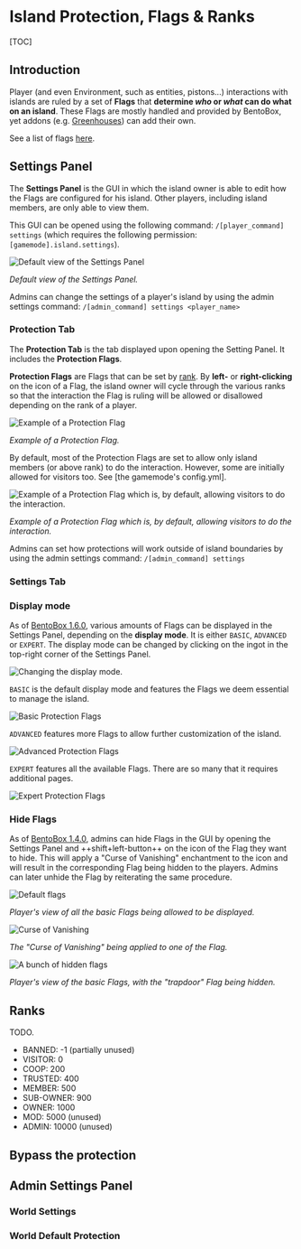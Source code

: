 # Island Protection, Flags & Ranks

[TOC]

## Introduction
Player (and even Environment, such as entities, pistons...) interactions with islands are ruled by a set of **Flags** that **determine *who* or *what* can do what on an island**. These Flags are mostly handled and provided by BentoBox, yet addons (e.g. [Greenhouses](https://github.com/BentoBoxWorld/Greenhouses)) can add their own.

See a list of flags [here](/BentoBox/Flags).

## Settings Panel

The **Settings Panel** is the GUI in which the island owner is able to edit how the Flags are configured for his island. Other players, including island members, are only able to view them.

This GUI can be opened using the following command: `/[player_command] settings` (which requires the following permission: `[gamemode].island.settings`).

![Default view of the Settings Panel](https://user-images.githubusercontent.com/20014332/80591492-1689c100-8a1e-11ea-9a59-c55f35ab6ad9.png)

*Default view of the Settings Panel.*

Admins can change the settings of a player's island by using the admin settings command: `/[admin_command] settings <player_name>`

### Protection Tab

The **Protection Tab** is the tab displayed upon opening the Setting Panel. It includes the **Protection Flags**.

**Protection Flags** are Flags that can be set by [rank](/BentoBox/Island-Protection,-Flags-&-Ranks#ranks). By **left-** or **right-clicking** on the icon of a Flag, the island owner will cycle through the various ranks so that the interaction the Flag is ruling will be allowed or disallowed depending on the rank of a player.

![Example of a Protection Flag](https://user-images.githubusercontent.com/20014332/62974085-b31c1c80-be17-11e9-8b27-2fd4bf54ae87.png)

*Example of a Protection Flag.*

By default, most of the Protection Flags are set to allow only island members (or above rank) to do the interaction. However, some are initially allowed for visitors too. See [the gamemode's config.yml].

![Example of a Protection Flag which is, by default, allowing visitors to do the interaction.](https://user-images.githubusercontent.com/20014332/62974359-553c0480-be18-11e9-8679-0033fd8bf8bd.png)

*Example of a Protection Flag which is, by default, allowing visitors to do the interaction.*

Admins can set how protections will work outside of island boundaries by using the admin settings command: `/[admin_command] settings`

### Settings Tab

### Display mode

As of [BentoBox 1.6.0](https://github.com/BentoBoxWorld/BentoBox/releases/tag/1.6.0), various amounts of Flags can be displayed in the Settings Panel, depending on the **display mode**.
It is either `BASIC`, `ADVANCED` or `EXPERT`.
The display mode can be changed by clicking on the ingot in the top-right corner of the Settings Panel.

![Changing the display mode](https://user-images.githubusercontent.com/20014332/80592558-f0652080-8a1f-11ea-9b7a-eaf3d585b753.png).

`BASIC` is the default display mode and features the Flags we deem essential to manage the island.

![Basic Protection Flags](https://user-images.githubusercontent.com/20014332/80592424-b98f0a80-8a1f-11ea-94f5-3b2246b6ae61.png)

`ADVANCED` features more Flags to allow further customization of the island.

![Advanced Protection Flags](https://user-images.githubusercontent.com/20014332/80592698-24d8dc80-8a20-11ea-93d5-3b1b8dbcd18d.png)

`EXPERT` features all the available Flags. There are so many that it requires additional pages.

![Expert Protection Flags](https://user-images.githubusercontent.com/20014332/80592793-4df96d00-8a20-11ea-891e-8833578642e4.png)

### Hide Flags

As of [BentoBox 1.4.0](https://github.com/BentoBoxWorld/BentoBox/releases/tag/1.4.0), admins can hide Flags in the GUI by opening the Settings Panel and ++shift+left-button++ on the icon of the Flag they want to hide.
This will apply a "Curse of Vanishing" enchantment to the icon and will result in the corresponding Flag being hidden to the players.
Admins can later unhide the Flag by reiterating the same procedure.

![Default flags](https://user-images.githubusercontent.com/20014332/80591609-45a03280-8a1e-11ea-9e37-4725d62cdb3c.png)

*Player's view of all the basic Flags being allowed to be displayed.*

![Curse of Vanishing](https://user-images.githubusercontent.com/20014332/80591692-6799b500-8a1e-11ea-9ab8-e076f47d2220.png)

*The "Curse of Vanishing" being applied to one of the Flag.*

![A bunch of hidden flags](https://user-images.githubusercontent.com/20014332/80591757-839d5680-8a1e-11ea-8864-83b09252a7b9.png)

*Player's view of the basic Flags, with the "trapdoor" Flag being hidden.*

## Ranks

TODO.

* BANNED: -1 (partially unused)
* VISITOR: 0
* COOP: 200
* TRUSTED: 400
* MEMBER: 500
* SUB-OWNER: 900
* OWNER: 1000
* MOD: 5000 (unused)
* ADMIN: 10000 (unused)

## Bypass the protection

## Admin Settings Panel

### World Settings

### World Default Protection